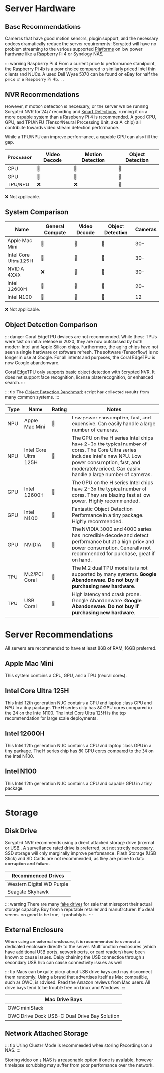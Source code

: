 # Server Hardware

## Base Recommendations

Cameras that have good motion sensors, plugin support, and the necessary codecs dramatically reduce the server requirements: Scrypted will have no problem streaming to the various supported [Platforms](/platforms) on low power hardware like a Raspberry Pi 4 or Synology NAS.

::: warning Raspberry Pi 4
From a current price to performance standpoint, the Raspberry Pi 4b is a poor choice compared to similarly priced Intel thin clients and NUCs. A used Dell Wyse 5070 can be found on eBay for half the price of a Raspberry Pi 4b.
:::

## NVR Recommendations

However, if motion detection is necessary, or the server will be running Scrypted NVR for 24/7 recording and [Smart Detections](/scrypted-nvr/features#smart-detections), running it on a more capable system than a Raspberry Pi 4 is recommended. A good CPU, GPU, and TPU/NPU (Tensor/Neural Processing Unit, aka AI chip) all contribute towards video stream detection performance.

While a TPU/NPU can improve performance, a capable GPU can also fill the gap.

|Processor|Video Decode|Motion Detection|Object Detection|
|-|-|-|-|
|CPU|🥈|🥈|🥉|
|GPU|🥇|🥇|🥈|
|TPU/NPU|❌|❌|🥇|

❌ Not applicable.

## System Comparison

|Name|General Compute|Video Decode|Object Detection|Cameras|
|-|-|-|-|-|
|Apple Mac Mini|🥇|🥇|🥇|30+|
|Intel Core Ultra 125H|🥇|🥇|🥇|30+|
|NVIDIA 4XXX|❌|🥇|🥇|30+|
|Intel 12600H|🥈|🥈|🥈|20+|
|Intel N100|🥉|🥉|🥉|12|

❌ Not applicable.

## Object Detection Comparison

::: danger
Coral EdgeTPU devices are not recommended. While these TPUs were fast on initial release in 2020, they are now outclassed by both modern Intel and Apple Silicon chips. Furthermore, the aging chips have not seen a single hardware or software refresh. The software (Tensorflow) is no longer in use at Google. For all intents and purposes, the Coral EdgeTPU is now Google abandonware.

Coral EdgeTPU only supports basic object detection with Scrypted NVR. It does not support face recognition, license plate recognition, or enhanced search.
:::

::: tip
The [Object Detection Benchmark](https://scripts.scrypted.app/object-detection-benchmark.html#reference-times) script has collected results from many common systems.
:::

|Type|Name|Rating|Notes|
|-|-|-|-|
|NPU|Apple Mac Mini|🥇|Low power consumption, fast, and expensive. Can easily handle a large number of cameras.|
|NPU|Intel Core Ultra 125H|🥇|The GPU on the H series Intel chips have 2-3x the typical number of cores. The Core Ultra series includes Intel's new NPU. Low power consumption, fast, and moderately priced. Can easily handle a large number of cameras.|
|GPU|Intel 12600H|🥈|The GPU on the H series Intel chips have 2-3x the typical number of cores. They are blazing fast at low power. Highly recommended.|
|GPU|Intel N100|🥉|Fantastic Object Detection Performance in a tiny package. Highly recommended.|
|GPU|NVIDIA|🥇|The NVIDIA 3000 and 4000 series has incredible decode and detect performance but at a high price and power consumption. Generally not recommended for purchase, great if on hand.|
|TPU|M.2/PCI Coral|🥉|The M.2 dual TPU model is is not supported by many systems. **Google Abandonware. Do not buy if purchasing new hardware**.|
|TPU|USB Coral|🥉|High latency and crash prone. Google Abandonware. **Google Abandonware. Do not buy if purchasing new hardware**.|

# Server Recommendations

All servers are recommended to have at least 8GB of RAM, 16GB preferred.

<!--@include: ../parts/proxmox-tip.md-->

## Apple Mac Mini

This system contains a CPU, GPU, and a TPU (neural cores).

## Intel Core Ultra 125H

This Intel 12th generation NUC contains a CPU and laptop class GPU and  NPU in a tiny package. The H series chip has 80 GPU cores compared to the 24 on the Intel N100. The Intel Core Ultra 125H is the top recommendation for large scale deployments.

## Intel 12600H

This Intel 12th generation NUC contains a CPU and laptop class GPU in a tiny package. The H series chip has 80 GPU cores compared to the 24 on the Intel N100.

## Intel N100

This Intel 12th generation NUC contains a CPU and capable GPU in a tiny package.

---

# Storage

## Disk Drive

Scrypted NVR recommends using a direct attached storage drive (internal or USB). A surveillance rated drive is preferred, but not strictly necessary. SSD storage will only marginally improve performance. Flash Storage (USB Stick) and SD Cards are not recommended, as they are prone to data corruption and failure.

|Recommended Drives|
|-|
|Western Digital WD Purple|
|Seagate Skyhawk|

::: warning
There are many [fake drives](https://www.youtube.com/watch?v=QOhLlvNlI20) for sale that misreport their actual storage capacity. Buy from a reputable retailer and manufacturer. If a deal seems too good to be true, it probably is.
:::

## External Enclosure

When using an external enclosure, it is recommended to connect a dedicated enclosure directly to the server. Multifunction enclosures (which have additional USB ports, network ports, or card readers) have been known to cause issues. Daisy chaining the USB connection through a secondary USB hub can cause connectivity issues as well.

::: tip
Macs can be quite picky about USB drive bays and may disconnect them randomly. Using a brand that advertises itself as Mac compatible, such as OWC, is advised. Read the Amazon reviews from Mac users. All drive bays tend to be trouble free on Linux and Windows.
:::

|Mac Drive Bays|
|-|
|OWC miniStack|
|OWC Drive Dock USB-C Dual Drive Bay Solution|


## Network Attached Storage

::: tip
Using [Cluster Mode](/maintenance/cluster.md) is recommended when storing Recordings on a NAS.
:::

Storing video on a NAS is a reasonable option if one is available, however timelapse scrubbing may suffer from poor performance over the network.
